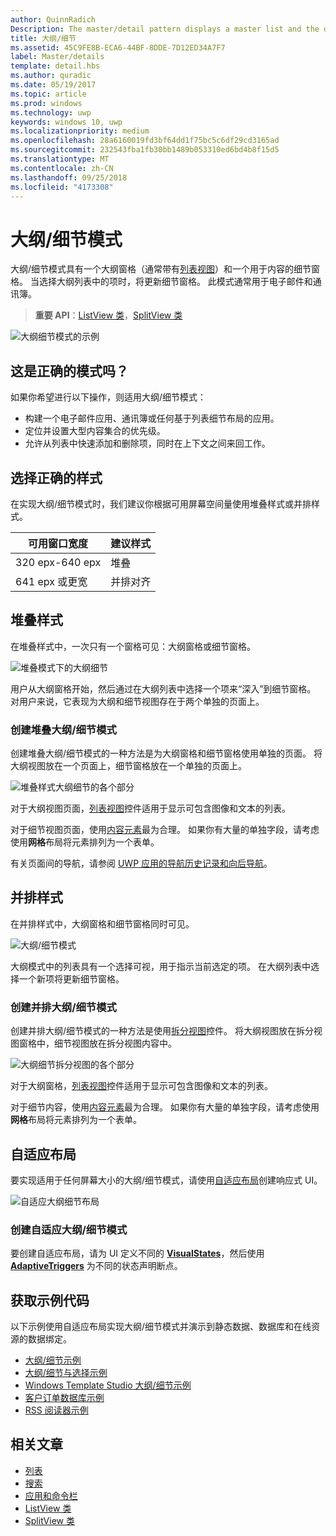 ```yaml
---
author: QuinnRadich
Description: The master/detail pattern displays a master list and the details for the currently selected item. This pattern is frequently used for email and contact lists/address books.
title: 大纲/细节
ms.assetid: 45C9FE8B-ECA6-44BF-8DDE-7D12ED34A7F7
label: Master/details
template: detail.hbs
ms.author: quradic
ms.date: 05/19/2017
ms.topic: article
ms.prod: windows
ms.technology: uwp
keywords: windows 10, uwp
ms.localizationpriority: medium
ms.openlocfilehash: 28a6160019fd3bf64dd1f75bc5c6df29cd3165ad
ms.sourcegitcommit: 232543fba1fb30bb1489b053310ed6bd4b8f15d5
ms.translationtype: MT
ms.contentlocale: zh-CN
ms.lasthandoff: 09/25/2018
ms.locfileid: "4173308"
---
```

# <a name="masterdetails-pattern"></a>大纲/细节模式

 

大纲/细节模式具有一个大纲窗格（通常带有[列表视图](lists.md)）和一个用于内容的细节窗格。 当选择大纲列表中的项时，将更新细节窗格。 此模式通常用于电子邮件和通讯簿。

> **重要 API**：[ListView 类](https://docs.microsoft.com/en-us/uwp/api/Windows.UI.Xaml.Controls.ListView)，[SplitView 类](https://docs.microsoft.com/en-us/uwp/api/windows.ui.xaml.controls.splitview)

![大纲细节模式的示例](images/HIGSecOne_MasterDetail.png)

## <a name="is-this-the-right-pattern"></a>这是正确的模式吗？

如果你希望进行以下操作，则适用大纲/细节模式：

-   构建一个电子邮件应用、通讯簿或任何基于列表细节布局的应用。
-   定位并设置大型内容集合的优先级。
-   允许从列表中快速添加和删除项，同时在上下文之间来回工作。

## <a name="choose-the-right-style"></a>选择正确的样式

在实现大纲/细节模式时，我们建议你根据可用屏幕空间量使用堆叠样式或并排样式。

| 可用窗口宽度 | 建议样式 |
|------------------------|-------------------|
| 320 epx-640 epx        | 堆叠           |
| 641 epx 或更宽       | 并排对齐      |

 
## <a name="stacked-style"></a>堆叠样式

在堆叠样式中，一次只有一个窗格可见：大纲窗格或细节窗格。

![堆叠模式下的大纲细节](images/patterns-md-stacked.png)

用户从大纲窗格开始，然后通过在大纲列表中选择一个项来“深入”到细节窗格。 对用户来说，它表现为大纲和细节视图存在于两个单独的页面上。

### <a name="create-a-stacked-masterdetails-pattern"></a>创建堆叠大纲/细节模式

创建堆叠大纲/细节模式的一种方法是为大纲窗格和细节窗格使用单独的页面。 将大纲视图放在一个页面上，细节窗格放在一个单独的页面上。

![堆叠样式大纲细节的各个部分](images/patterns-md-stacked-parts.png)

对于大纲视图页面，[列表视图](lists.md)控件适用于显示可包含图像和文本的列表。 

对于细节视图页面，使用[内容元素](../layout/layout-panels.md)最为合理。 如果你有大量的单独字段，请考虑使用**网格**布局将元素排列为一个表单。

有关页面间的导航，请参阅 [UWP 应用的导航历史记录和向后导航](../basics/navigation-history-and-backwards-navigation.md)。

## <a name="side-by-side-style"></a>并排样式

在并排样式中，大纲窗格和细节窗格同时可见。

![大纲/细节模式](images/patterns-masterdetail-400x227.png)

大纲模式中的列表具有一个选择可视，用于指示当前选定的项。 在大纲列表中选择一个新项将更新细节窗格。

### <a name="create-a-side-by-side-masterdetails-pattern"></a>创建并排大纲/细节模式

创建并排大纲/细节模式的一种方法是使用[拆分视图](split-view.md)控件。 将大纲视图放在拆分视图窗格中，细节视图放在拆分视图内容中。

![大纲细节拆分视图的各个部分](images/patterns_md_splitview_parts.png)

对于大纲窗格，[列表视图](lists.md)控件适用于显示可包含图像和文本的列表。

对于细节内容，使用[内容元素](../layout/layout-panels.md)最为合理。 如果你有大量的单独字段，请考虑使用**网格**布局将元素排列为一个表单。

## <a name="adaptive-layout"></a>自适应布局

要实现适用于任何屏幕大小的大纲/细节模式，请使用[自适应布局](../layout/layouts-with-xaml.md)创建响应式 UI。

![自适应大纲细节布局](images/patterns_masterdetail.png)

### <a name="create-an-adaptive-masterdetails-pattern"></a>创建自适应大纲/细节模式
要创建自适应布局，请为 UI 定义不同的 [**VisualStates**](https://docs.microsoft.com/en-us/uwp/api/windows.ui.xaml.visualstate)，然后使用 [**AdaptiveTriggers**](https://docs.microsoft.com/en-us/uwp/api/Windows.UI.Xaml.AdaptiveTrigger) 为不同的状态声明断点。

## <a name="get-the-sample-code"></a>获取示例代码

以下示例使用自适应布局实现大纲/细节模式并演示到静态数据、数据库和在线资源的数据绑定。 
- [大纲/细节示例](https://github.com/Microsoft/Windows-universal-samples/tree/master/Samples/XamlMasterDetail) 
- [大纲/细节与选择示例](https://github.com/Microsoft/Windows-universal-samples/tree/master/Samples/XamlListView)
- [Windows Template Studio 大纲/细节示例](https://github.com/Microsoft/WindowsTemplateStudio/tree/master/templates/Uwp/Pages/MasterDetail)
- [客户订单数据库示例](https://github.com/Microsoft/Windows-appsample-customers-orders-database)
- [RSS 阅读器示例](https://github.com/Microsoft/Windows-appsample-rssreader)

## <a name="related-articles"></a>相关文章

- [列表](lists.md)
- [搜索](search.md)
- [应用和命令栏](app-bars.md)
- [ListView 类](https://docs.microsoft.com/en-us/uwp/api/Windows.UI.Xaml.Controls.ListView)
- [SplitView 类](https://docs.microsoft.com/en-us/uwp/api/windows.ui.xaml.controls.splitview)
